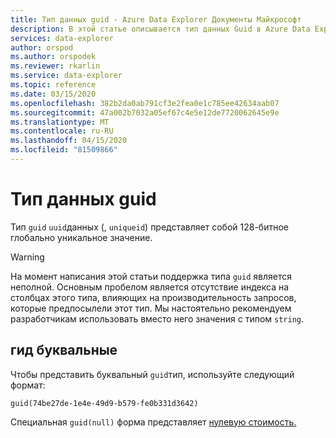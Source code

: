 ```yaml
---
title: Тип данных guid - Azure Data Explorer Документы Майкрософт
description: В этой статье описывается тип данных Guid в Azure Data Explorer.
services: data-explorer
author: orspod
ms.author: orspodek
ms.reviewer: rkarlin
ms.service: data-explorer
ms.topic: reference
ms.date: 03/15/2020
ms.openlocfilehash: 382b2da0ab791cf3e2fea0e1c785ee42634aab07
ms.sourcegitcommit: 47a002b7032a05ef67c4e5e12de7720062645e9e
ms.translationtype: MT
ms.contentlocale: ru-RU
ms.lasthandoff: 04/15/2020
ms.locfileid: "81509866"
---
```

# <a name="the-guid-data-type"></a>Тип данных guid

Тип `guid` `uuid`данных (, `uniqueid`) представляет собой 128-битное глобально уникальное значение.

> [!WARNING]
> На момент написания этой статьи поддержка типа `guid` является неполной.
> Основным пробелом является отсутствие индекса на столбцах этого типа, влияющих на производительность запросов, которые предпосылели этот тип.
> Мы настоятельно рекомендуем разработчикам использовать вместо него значения с типом `string`.

## <a name="guid-literals"></a>гид буквальные

Чтобы представить буквальный `guid`тип, используйте следующий формат:

```kusto
guid(74be27de-1e4e-49d9-b579-fe0b331d3642)
```

Специальная `guid(null)` форма представляет [нулевую стоимость.](null-values.md)